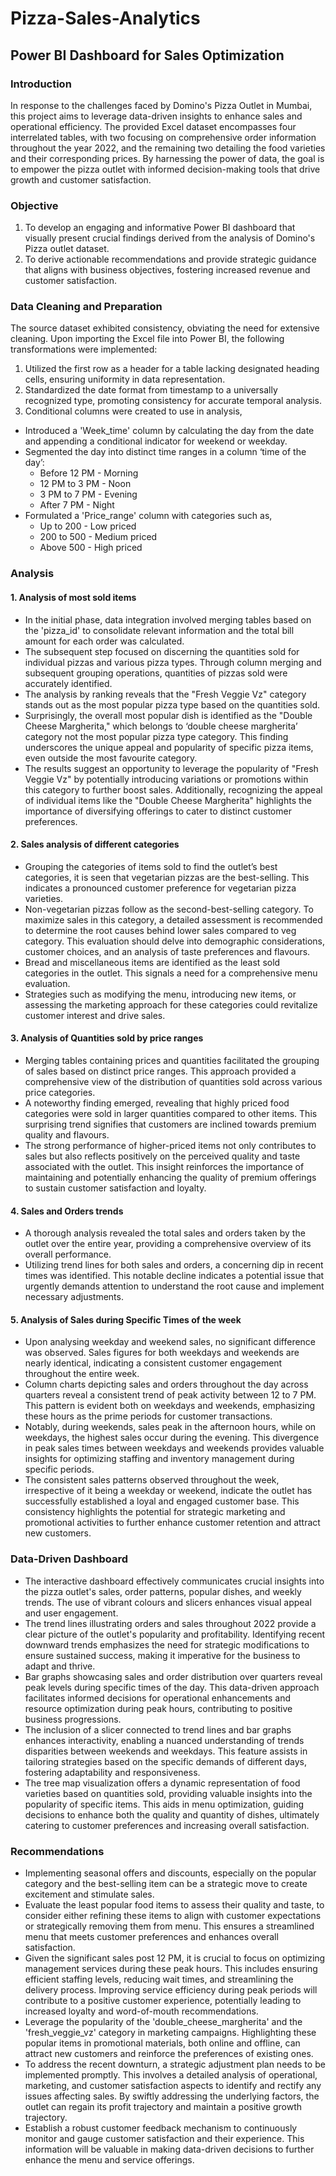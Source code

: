 # Pizza-Sales-Analytics
## Power BI Dashboard for Sales Optimization
### Introduction
In response to the challenges faced by Domino's Pizza Outlet in Mumbai, this project aims to leverage data-driven insights to enhance sales and operational efficiency. The provided Excel dataset encompasses four interrelated tables, with two focusing on comprehensive order information throughout the year 2022, and the remaining two detailing the food varieties and their corresponding prices. By harnessing the power of data, the goal is to empower the pizza outlet with informed decision-making tools that drive growth and customer satisfaction.
### Objective
1)	To develop an engaging and informative Power BI dashboard that visually present crucial findings derived from the analysis of Domino's Pizza outlet dataset.
2)	To derive actionable recommendations and provide strategic guidance that aligns with business objectives, fostering increased revenue and customer satisfaction.
### Data Cleaning and Preparation
The source dataset exhibited consistency, obviating the need for extensive cleaning. Upon importing the Excel file into Power BI, the following transformations were implemented: 
1.	Utilized the first row as a header for a table lacking designated heading cells, ensuring uniformity in data representation.
2.	Standardized the date format from timestamp to a universally recognized type, promoting consistency for accurate temporal analysis. 
3.	Conditional columns were created to use in analysis,
  *  Introduced a 'Week_time' column by calculating the day from the date and appending a conditional indicator for weekend or weekday. 
  *  Segmented the day into distinct time ranges in a column ‘time of the day’: 
      *  Before 12 PM - Morning
      *  12 PM to 3 PM - Noon
      *  3 PM to 7 PM - Evening
      *  After 7 PM - Night	
  *  Formulated a 'Price_range' column with categories such as, 
      * Up to 200 - Low priced 	
      * 200 to 500 - Medium priced 
      * Above 500 - High priced
### Analysis
#### 1.	Analysis of most sold items
 	  
*	In the initial phase, data integration involved merging tables based on the 'pizza_id' to consolidate relevant information and the total bill amount for each order was calculated.
*	The subsequent step focused on discerning the quantities sold for individual pizzas and various pizza types. Through column merging and subsequent grouping operations, quantities of pizzas sold were accurately identified. 
*	The analysis by ranking reveals that the "Fresh Veggie Vz" category stands out as the most popular pizza type based on the quantities sold. 
*	Surprisingly, the overall most popular dish is identified as the "Double Cheese Margherita," which belongs to ‘double cheese margherita’ category not the most popular pizza type category. This finding underscores the unique appeal and popularity of specific pizza items, even outside the most favourite category.
*	The results suggest an opportunity to leverage the popularity of "Fresh Veggie Vz" by potentially introducing variations or promotions within this category to further boost sales. Additionally, recognizing the appeal of individual items like the "Double Cheese Margherita" highlights the importance of diversifying offerings to cater to distinct customer preferences.

#### 2.	Sales analysis of different categories 
 	 
*	Grouping the categories of items sold to find the outlet’s best categories, it is seen that vegetarian pizzas are the best-selling. This indicates a pronounced customer preference for vegetarian pizza varieties.
*	Non-vegetarian pizzas follow as the second-best-selling category. To maximize sales in this category, a detailed assessment is recommended to determine the root causes behind lower sales compared to veg category. This evaluation should delve into demographic considerations, customer choices, and an analysis of taste preferences and flavours. 
*	Bread and miscellaneous items are identified as the least sold categories in the outlet. This signals a need for a comprehensive menu evaluation. 
*	Strategies such as modifying the menu, introducing new items, or assessing the marketing approach for these categories could revitalize customer interest and drive sales.

#### 3.	Analysis of Quantities sold by price ranges
 		 
*	Merging tables containing prices and quantities facilitated the grouping of sales based on distinct price ranges. This approach provided a comprehensive view of the distribution of quantities sold across various price categories. 
*	A noteworthy finding emerged, revealing that highly priced food categories were sold in larger quantities compared to other items. This surprising trend signifies that customers are inclined towards premium quality and flavours.
*	The strong performance of higher-priced items not only contributes to sales but also reflects positively on the perceived quality and taste associated with the outlet. This insight reinforces the importance of maintaining and potentially enhancing the quality of premium offerings to sustain customer satisfaction and loyalty.

#### 4.	Sales and Orders trends		
 
*	A thorough analysis revealed the total sales and orders taken by the outlet over the entire year, providing a comprehensive overview of its overall performance. 
*	Utilizing trend lines for both sales and orders, a concerning dip in recent times was identified. This notable decline indicates a potential issue that urgently demands attention to understand the root cause and implement necessary adjustments.

#### 5.	Analysis of Sales during Specific Times of the week
      
*	Upon analysing weekday and weekend sales, no significant difference was observed. Sales figures for both weekdays and weekends are nearly identical, indicating a consistent customer engagement throughout the entire week.
*	Column charts depicting sales and orders throughout the day across quarters reveal a consistent trend of peak activity between 12 to 7 PM. This pattern is evident both on weekdays and weekends, emphasizing these hours as the prime periods for customer transactions. 
*	Notably, during weekends, sales peak in the afternoon hours, while on weekdays, the highest sales occur during the evening. This divergence in peak sales times between weekdays and weekends provides valuable insights for optimizing staffing and inventory management during specific periods. 
*	The consistent sales patterns observed throughout the week, irrespective of it being a weekday or weekend, indicate the outlet has successfully established a loyal and engaged customer base. This consistency highlights the potential for strategic marketing and promotional activities to further enhance customer retention and attract new customers.

### Data-Driven Dashboard
 
*	The interactive dashboard effectively communicates crucial insights into the pizza outlet's sales, order patterns, popular dishes, and weekly trends. The use of vibrant colours and slicers enhances visual appeal and user engagement.
*	The trend lines illustrating orders and sales throughout 2022 provide a clear picture of the outlet's popularity and profitability. Identifying recent downward trends emphasizes the need for strategic modifications to ensure sustained success, making it imperative for the business to adapt and thrive. 
*	Bar graphs showcasing sales and order distribution over quarters reveal peak levels during specific times of the day. This data-driven approach facilitates informed decisions for operational enhancements and resource optimization during peak hours, contributing to positive business progressions. 
*	The inclusion of a slicer connected to trend lines and bar graphs enhances interactivity, enabling a nuanced understanding of trends disparities between weekends and weekdays. This feature assists in tailoring strategies based on the specific demands of different days, fostering adaptability and responsiveness.
*	The tree map visualization offers a dynamic representation of food varieties based on quantities sold, providing valuable insights into the popularity of specific items. This aids in menu optimization, guiding decisions to enhance both the quality and quantity of dishes, ultimately catering to customer preferences and increasing overall satisfaction. 

### Recommendations
*	Implementing seasonal offers and discounts, especially on the popular category and the best-selling item can be a strategic move to create excitement and stimulate sales.
*	Evaluate the least popular food items to assess their quality and taste, to consider either refining these items to align with customer expectations or strategically removing them from menu. This ensures a streamlined menu that meets customer preferences and enhances overall satisfaction. 
*	Given the significant sales post 12 PM, it is crucial to focus on optimizing management services during these peak hours. This includes ensuring efficient staffing levels, reducing wait times, and streamlining the delivery process. Improving service efficiency during peak periods will contribute to a positive customer experience, potentially leading to increased loyalty and word-of-mouth recommendations.
*	Leverage the popularity of the 'double_cheese_margherita' and the 'fresh_veggie_vz' category in marketing campaigns. Highlighting these popular items in promotional materials, both online and offline, can attract new customers and reinforce the preferences of existing ones.
*	To address the recent downturn, a strategic adjustment plan needs to be implemented promptly. This involves a detailed analysis of operational, marketing, and customer satisfaction aspects to identify and rectify any issues affecting sales. By swiftly addressing the underlying factors, the outlet can regain its profit trajectory and maintain a positive growth trajectory. 
*	Establish a robust customer feedback mechanism to continuously monitor and gauge customer satisfaction and their experience. This information will be valuable in making data-driven decisions to further enhance the menu and service offerings.

